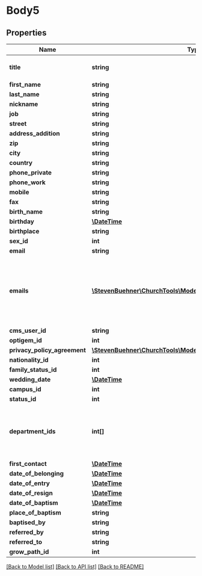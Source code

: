# Body5

## Properties
Name | Type | Description | Notes
------------ | ------------- | ------------- | -------------
**title** | **string** |  | [optional] [default to 'null']
**first_name** | **string** |  | [optional] 
**last_name** | **string** |  | [optional] 
**nickname** | **string** |  | [optional] 
**job** | **string** |  | [optional] 
**street** | **string** |  | [optional] 
**address_addition** | **string** |  | [optional] 
**zip** | **string** |  | [optional] 
**city** | **string** |  | [optional] 
**country** | **string** |  | [optional] 
**phone_private** | **string** |  | [optional] 
**phone_work** | **string** |  | [optional] 
**mobile** | **string** |  | [optional] 
**fax** | **string** |  | [optional] 
**birth_name** | **string** |  | [optional] 
**birthday** | [**\DateTime**](\DateTime.md) |  | [optional] 
**birthplace** | **string** |  | [optional] 
**sex_id** | **int** |  | [optional] 
**email** | **string** |  | [optional] 
**emails** | [**\StevenBuehner\ChurchTools\Model\PersonEmail1[]**](PersonEmail1.md) | Save many eMail addresses for person. If &#x60;emails&#x60; is present in request &#x60;email&#x60; is ignored. | [optional] 
**cms_user_id** | **string** |  | [optional] 
**optigem_id** | **int** |  | [optional] 
**privacy_policy_agreement** | [**\StevenBuehner\ChurchTools\Model\PersonsPrivacyPolicyAgreement**](PersonsPrivacyPolicyAgreement.md) |  | [optional] 
**nationality_id** | **int** |  | [optional] 
**family_status_id** | **int** |  | [optional] 
**wedding_date** | [**\DateTime**](\DateTime.md) |  | [optional] 
**campus_id** | **int** |  | [optional] 
**status_id** | **int** |  | [optional] 
**department_ids** | **int[]** | Department IDs. At least one department MUST be set for a person. | [optional] 
**first_contact** | [**\DateTime**](\DateTime.md) |  | [optional] 
**date_of_belonging** | [**\DateTime**](\DateTime.md) |  | [optional] 
**date_of_entry** | [**\DateTime**](\DateTime.md) |  | [optional] 
**date_of_resign** | [**\DateTime**](\DateTime.md) |  | [optional] 
**date_of_baptism** | [**\DateTime**](\DateTime.md) |  | [optional] 
**place_of_baptism** | **string** |  | [optional] 
**baptised_by** | **string** |  | [optional] 
**referred_by** | **string** |  | [optional] 
**referred_to** | **string** |  | [optional] 
**grow_path_id** | **int** |  | [optional] 

[[Back to Model list]](../../README.md#documentation-for-models) [[Back to API list]](../../README.md#documentation-for-api-endpoints) [[Back to README]](../../README.md)

